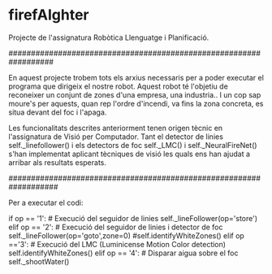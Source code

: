 # firefAIghter

Projecte de l'assignatura Robòtica Llenguatge i Planificació.

##################################################################

En aquest projecte trobem tots els arxius necessaris per a poder executar el programa que dirigeix el nostre robot. Aquest robot té l'objetiu de reconeixer un conjunt de zones d'una empresa, una industria.. I un cop sap moure's per aquests, quan rep l'ordre d'incendi, va fins la zona concreta, es situa devant del foc i l'apaga.

Les funcionalitats descrites anteriorment tenen origen tècnic en l'assignatura de Visió per Computador. Tant el detector de linies self._linefollower() i els detectors de foc self._LMC() i self._NeuralFireNet() s'han implementat aplicant tècniques de visió les quals ens han ajudat a arribar als resultats esperats.

###################################################################

Per a executar el codi:

if op == '1': # Execució del seguidor de linies self._lineFollower(op='store') 
elif op == '2': # Execució del seguidor de linies i detector de foc self._lineFollower(op='goto',zone=0) #self.identifyWhiteZones() 
elif op =='3': # Execució del LMC (Luminicense Motion Color detection) self.identifyWhiteZones() 
elif op == '4': # Disparar aigua sobre el foc self._shootWater()
